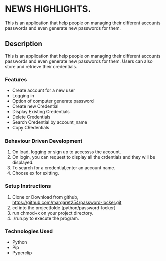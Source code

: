 # NEWS HIGHLIGHTS.

 This is an application that help people on managing their different accounts passwords and even generate new passwords for them.

## Description

This is an application that help people on managing their different accounts passwords and even generate new passwords for them. Users can also store and retrieve their credentials.

### Features

* Create account for a new user
* Logging in
* Option of computer generate password
* Create new Credential
* Display Existing Credentials
* Delete Credentials
* Search Credential by account_name
* Copy CRedentials

### Behaviour Driven Development

1. On load, logging or sign up to accessss the account.
2. On login, you can request to display all the crdentials and they will be displayed.
3. To search for a credential,enter an account name.
4.  Choose ex for exitting.

### Setup Instructions

1. Clone or Download from github, https://github.com/margaret254/password-locker.git
2. cd into the projectfolde [python/password-locker]
3. run chmod+x on your project directory.
4. ./run.py to execute the program.

### Technologies Used
* Python
* Pip
* Pyperclip
